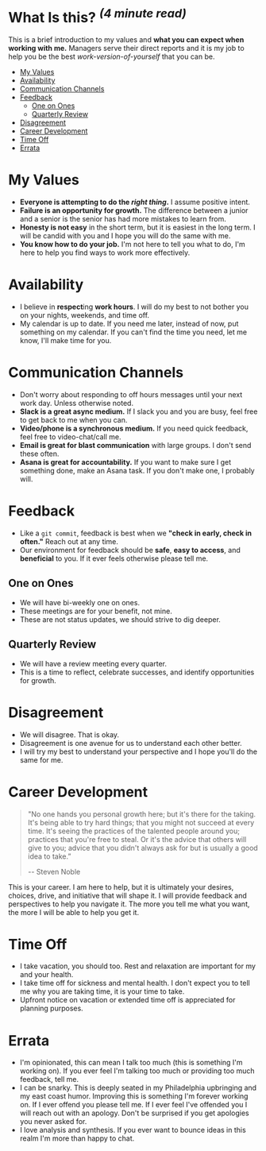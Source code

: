 What Is this? <sup>_(4 minute read)_</sup>
===============================================================================


This is a brief introduction to my values and **what you can expect when working
with me.** Managers serve their direct reports and it is my job to help you be
the best _work-version-of-yourself_ that you can be.

- [My Values](#my-values)
- [Availability](#availability)
- [Communication Channels](#communication-channels)
- [Feedback](#feedback)
  * [One on Ones](#one-on-ones)
  * [Quarterly Review](#quarterly-review)
- [Disagreement](#disagreement)
- [Career Development](#career-development)
- [Time Off](#time-off)
- [Errata](#errata)


My Values
===============================================================================

- **Everyone is attempting to do the _right thing_.** I assume positive intent.
- **Failure is an opportunity for growth.** The difference between a junior and
  a senior is the senior has had more mistakes to learn from.
- **Honesty is not easy** in the short term, but it is easiest in the long term.
  I will be candid with you and I hope you will do the same with me.
- **You know how to do your job.** I'm not here to tell you what to do, I'm here
  to help you find ways to work more effectively.

Availability
===============================================================================

- I believe in **respect**ing **work hours**. I will do my best to not bother you
  on your nights, weekends, and time off.
- My calendar is up to date. If you need me later, instead of now, put
  something on my calendar. If you can't find the time you need, let me know,
  I'll make time for you.

Communication Channels
===============================================================================

- Don't worry about responding to off hours messages until your next work day.
  Unless otherwise noted.
- **Slack is a great async medium.** If I slack you and you are busy, feel free
  to get back to me when you can.
- **Video/phone is a synchronous medium.** If you need quick feedback, feel free
  to video-chat/call me.
- **Email is great for blast communication** with large groups. I don't send
  these often.
- **Asana is great for accountability.** If you want to make sure I get something
  done, make an Asana task. If you don't make one, I probably will.

Feedback
===============================================================================

- Like a `git commit`, feedback is best when we **"check in early, check in
  often."** Reach out at any time.
- Our environment for feedback should be **safe**, **easy to access**, and
  **beneficial** to you. If it ever feels otherwise please tell me.

One on Ones
-------------------------------------------------------------------------------

- We will have bi-weekly one on ones.
- These meetings are for your benefit, not mine.
- These are not status updates, we should strive to dig deeper.

Quarterly Review
-------------------------------------------------------------------------------

- We will have a review meeting every quarter.
- This is a time to reflect, celebrate successes, and identify opportunities
  for growth.

Disagreement
===============================================================================

- We will disagree. That is okay.
- Disagreement is one avenue for us to understand each other better.
- I will try my best to understand your perspective and I hope you'll do the
  same for me.

Career Development
===============================================================================

> "No one hands you personal growth here; but it's there for the taking. It's
> being able to try hard things; that you might not succeed at every time. It's
> seeing the practices of the talented people around you; practices that you're
> free to steal. Or it's the advice that others will give to you; advice that
> you didn't always ask for but is usually a good idea to take.”
>
> -- Steven Noble

This is your career. I am here to help, but it is ultimately your desires,
choices, drive, and initiative that will shape it. I will provide feedback and
perspectives to help you navigate it. The more you tell me what you want, the
more I will be able to help you get it.

Time Off
===============================================================================

- I take vacation, you should too. Rest and relaxation are important for my and
  your health.
- I take time off for sickness and mental health. I don't expect you to tell me
  why you are taking time, it is your time to take.
- Upfront notice on vacation or extended time off is appreciated for planning
  purposes.

Errata
===============================================================================

- I'm opinionated, this can mean I talk too much (this is something I'm working
  on). If you ever feel I'm talking too much or providing too much feedback,
  tell me.
- I can be snarky. This is deeply seated in my Philadelphia upbringing and my
  east coast humor. Improving this is something I'm forever working on. If I
  ever offend you please tell me. If I ever feel I've offended you I will reach
  out with an apology. Don't be surprised if you get apologies you never asked
  for.
- I love analysis and synthesis. If you ever want to bounce ideas in this realm
  I'm more than happy to chat.
